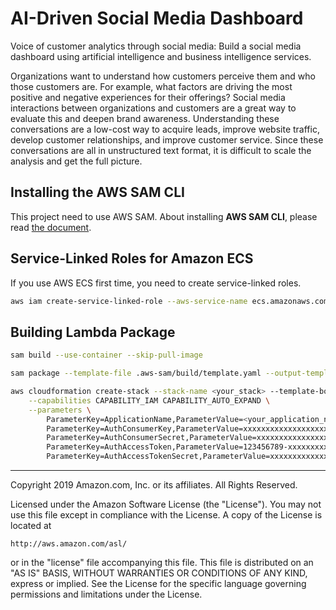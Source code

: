 # AI-Driven Social Media Dashboard
Voice of customer analytics through social media: Build a social media dashboard using artificial intelligence and business intelligence services.

Organizations want to understand how customers perceive them and who those customers are. For example, what factors are driving the most positive and negative experiences for their offerings? Social media interactions between organizations and customers are a great way to evaluate this and deepen brand awareness. Understanding these conversations are a low-cost way to acquire leads, improve website traffic, develop customer relationships, and improve customer service. Since these conversations are all in unstructured text format, it is difficult to scale the analysis and get the full picture.

## Installing the AWS SAM CLI
This project need to use AWS SAM.
About installing **AWS SAM CLI**, please read [the document](https://docs.aws.amazon.com/serverless-application-model/latest/developerguide/serverless-sam-cli-install.html).

## Service-Linked Roles for Amazon ECS
If you use AWS ECS first time, you need to create service-linked roles.
```bash
aws iam create-service-linked-role --aws-service-name ecs.amazonaws.com
```

## Building Lambda Package
```bash
sam build --use-container --skip-pull-image

sam package --template-file .aws-sam/build/template.yaml --output-template-file .aws-sam/build/package.yaml --s3-bucket <your_bucket>

aws cloudformation create-stack --stack-name <your_stack> --template-body file://.aws-sam/build/package.yaml \
    --capabilities CAPABILITY_IAM CAPABILITY_AUTO_EXPAND \
    --parameters \
        ParameterKey=ApplicationName,ParameterValue=<your_application_name> \
        ParameterKey=AuthConsumerKey,ParameterValue=xxxxxxxxxxxxxxxxxxxxxxxxx \
        ParameterKey=AuthConsumerSecret,ParameterValue=xxxxxxxxxxxxxxxxxxxxxxxxxxxxxxxxxxxxxxxxxxxxxxxxxx \
        ParameterKey=AuthAccessToken,ParameterValue=123456789-xxxxxxxxxxxxxxxxxxxxxxxxxxxxxxxxxxxxxxxx \
        ParameterKey=AuthAccessTokenSecret,ParameterValue=xxxxxxxxxxxxxxxxxxxxxxxxxxxxxxxxxxxxxxxxxxxxx
```

***

Copyright 2019 Amazon.com, Inc. or its affiliates. All Rights Reserved.

Licensed under the Amazon Software License (the "License"). You may not use this file except in compliance with the License. A copy of the License is located at

    http://aws.amazon.com/asl/

or in the "license" file accompanying this file. This file is distributed on an "AS IS" BASIS, WITHOUT WARRANTIES OR CONDITIONS OF ANY KIND, express or implied. See the License for the specific language governing permissions and limitations under the License.
